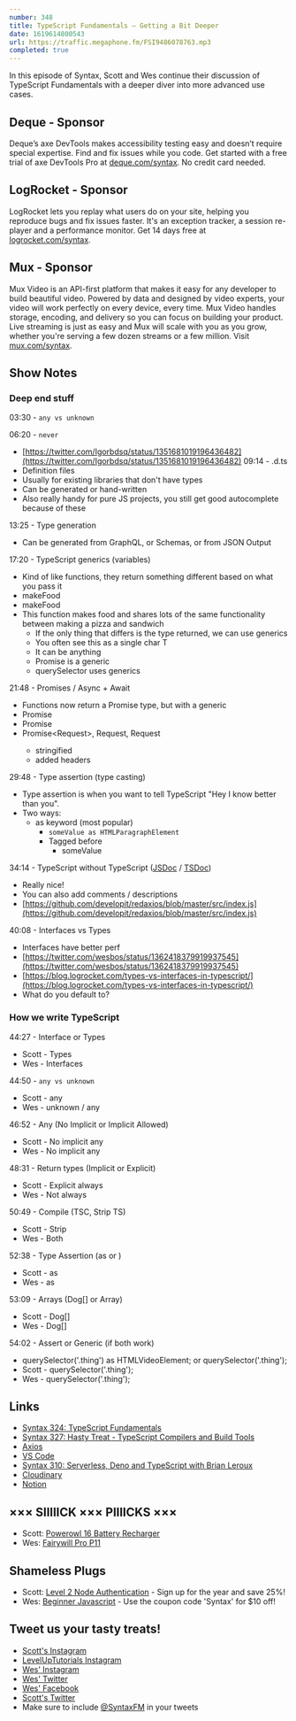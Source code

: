 ```yaml
---
number: 348
title: TypeScript Fundamentals — Getting a Bit Deeper
date: 1619614800543
url: https://traffic.megaphone.fm/FSI9486078763.mp3
completed: true
---
```


In this episode of Syntax, Scott and Wes continue their discussion of TypeScript Fundamentals with a deeper diver into more advanced use cases. 

## Deque - Sponsor
Deque’s axe DevTools makes accessibility testing easy and doesn’t require special expertise. Find and fix issues while you code. Get started with a free trial of axe DevTools Pro at [deque.com/syntax](https://www.deque.com/syntax). No credit card needed.

## LogRocket - Sponsor
LogRocket lets you replay what users do on your site, helping you reproduce bugs and fix issues faster. It's an exception tracker, a session re-player and a performance monitor. Get 14 days free at [logrocket.com/syntax](https://logrocket.com/syntax).

## Mux - Sponsor
Mux Video is an API-first platform that makes it easy for any developer to build beautiful video. Powered by data and designed by video experts, your video will work perfectly on every device, every time. Mux Video handles storage, encoding, and delivery so you can focus on building your product. Live streaming is just as easy and Mux will scale with you as you grow, whether you're serving a few dozen streams or a few million. Visit [mux.com/syntax](https://mux.com/syntax).

## Show Notes

### Deep end stuff
03:30 - `any vs unknown`

06:20 - `never`
* [https://twitter.com/Igorbdsq/status/1351681019196436482](https://twitter.com/Igorbdsq/status/1351681019196436482)
09:14 - .d.ts
* Definition files
* Usually for existing libraries that don't have types
* Can be generated or hand-written
* Also really handy for pure JS projects, you still get good autocomplete because of these

13:25 - Type generation
* Can be generated from GraphQL, or Schemas, or from JSON Output

17:20 - TypeScript generics (variables)
* Kind of like functions, they return something different based on what you pass it
* makeFood<Sandwich>
* makeFood<Pizza>
* This function makes food and shares lots of the same functionality between making a pizza and sandwich
  * If the only thing that differs is the type returned, we can use generics
  * You often see this as a single char T
  * It can be anything
  * Promise is a generic
  * querySelector uses generics

21:48 - Promises / Async + Await
  * Functions now return a Promise type, but with a generic
  * Promise<number>
  * Promise<Course>
  * Promise<Request<Order>>, Request<Customer>, Request<Product>
    * stringified
    * added headers

29:48 - Type assertion (type casting)
  * Type assertion is when you want to tell TypeScript "Hey I know better than you".
  * Two ways:
    * as keyword (most popular)
      * `someValue as HTMLParagraphElement`
      * Tagged before
        * <HTMLParagraphElement>someValue

34:14 - TypeScript without TypeScript ([JSDoc](https://jsdoc.app/) / [TSDoc](https://tsdoc.org/))
* Really nice!
* You can also add comments / descriptions
* [https://github.com/developit/redaxios/blob/master/src/index.js](https://github.com/developit/redaxios/blob/master/src/index.js)

40:08 - Interfaces vs Types
* Interfaces have better perf
* [https://twitter.com/wesbos/status/1362418379919937545](https://twitter.com/wesbos/status/1362418379919937545)
* [https://blog.logrocket.com/types-vs-interfaces-in-typescript/](https://blog.logrocket.com/types-vs-interfaces-in-typescript/)
* What do you default to?

### How we write TypeScript
44:27 - Interface or Types
  * Scott - Types
  * Wes - Interfaces

44:50 - `any vs unknown`
* Scott - any
* Wes - unknown / any

46:52 - Any (No Implicit or Implicit Allowed)
* Scott - No implicit any
* Wes - No implicit any

48:31 - Return types (Implicit or Explicit)
* Scott - Explicit always
* Wes - Not always

50:49 - Compile (TSC, Strip TS)
* Scott - Strip
* Wes - Both

52:38 - Type Assertion (as or <tag>)
* Scott - as
* Wes - as

53:09 - Arrays (Dog[] or Array<Dog>)
* Scott - Dog[]
* Wes - Dog[]

54:02 - Assert or Generic (if both work)
* querySelector('.thing') as HTMLVideoElement; or querySelector<HTMLVideoElement>('.thing');
* Scott - querySelector<HTMLVideoElement>('.thing');
* Wes - querySelector<HTMLVideoElement>('.thing');

## Links
* [Syntax 324: TypeScript Fundamentals](https://syntax.fm/show/324/typescript-fundamentals)
* [Syntax 327: Hasty Treat - TypeScript Compilers and Build Tools](https://syntax.fm/show/327/hasty-treat-typescript-compilers-and-build-tools)
* [Axios](https://www.npmjs.com/package/axios)
* [VS Code](https://code.visualstudio.com/)
* [Syntax 310: Serverless, Deno and TypeScript with Brian Leroux](https://syntax.fm/show/310/serverless-deno-and-typescript-with-brian-leroux)
* [Cloudinary](https://cloudinary.com/)
* [Notion](https://www.notion.so/)

## ××× SIIIIICK ××× PIIIICKS ×××
* Scott: [Powerowl 16 Battery Recharger](https://amzn.to/3u9DlUx)
* Wes: [Fairywill Pro P11](https://amzn.to/3cxKdFf) 

## Shameless Plugs
* Scott: [Level 2 Node Authentication](https://www.leveluptutorials.com/pro) - Sign up for the year and save 25%!
* Wes: [Beginner Javascript](https://beginnerjavascript.com/) - Use the coupon code 'Syntax' for $10 off!

## Tweet us your tasty treats!
* [Scott's Instagram](https://www.instagram.com/stolinski/)
* [LevelUpTutorials Instagram](https://www.instagram.com/LevelUpTutorials/)
* [Wes' Instagram](https://www.instagram.com/wesbos/)
* [Wes' Twitter](https://twitter.com/wesbos)
* [Wes' Facebook](https://www.facebook.com/wesbos.developer)
* [Scott's Twitter](https://twitter.com/stolinski)
* Make sure to include [@SyntaxFM](https://twitter.com/SyntaxFM) in your tweets
